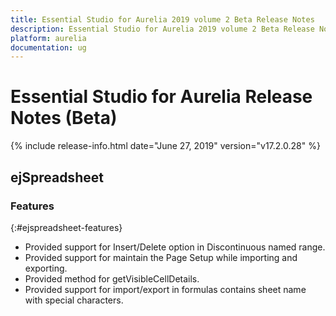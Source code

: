 ```yaml
---
title: Essential Studio for Aurelia 2019 volume 2 Beta Release Notes  
description: Essential Studio for Aurelia 2019 volume 2 Beta Release Notes  
platform: aurelia
documentation: ug
---
```


# Essential Studio for Aurelia  Release Notes (Beta)  

{% include release-info.html date="June 27, 2019"  version="v17.2.0.28" %} 






## ejSpreadsheet

### Features
{:#ejspreadsheet-features}

* Provided support for Insert/Delete option in Discontinuous named range.
* Provided support for maintain the Page Setup while importing and exporting.
* Provided method for getVisibleCellDetails.
* Provided support for import/export in formulas contains sheet name with special characters.
